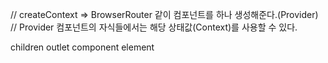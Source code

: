 // createContext => BrowserRouter 같이 컴포넌트를 하나 생성해준다.(Provider)
// Provider 컴포넌트의 자식들에서는 해당 상태값(Context)를 사용할 수 있다.

children
outlet
component
element
